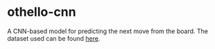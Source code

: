 # othello-cnn
A CNN-based model for predicting the next move from the board. The dataset used can be found [here](https://www.kaggle.com/datasets/andrefpoliveira/othello-games).